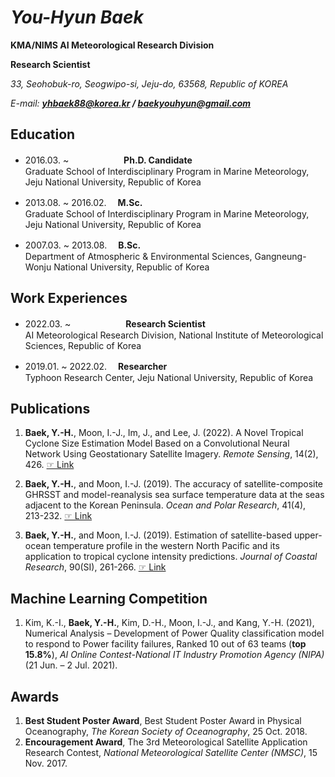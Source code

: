 # ***You-Hyun Baek***
**KMA/NIMS AI Meteorological Research Division**

**Research Scientist**

*33, Seohobuk-ro, Seogwipo-si, Jeju-do, 63568, Republic of KOREA*

*E-mail: **yhbaek88@korea.kr / baekyouhyun@gmail.com***

## Education
- 2016.03. ~ 　　　　　　**Ph.D. Candidate**   
Graduate School of Interdisciplinary Program in Marine Meteorology, Jeju National University, Republic of Korea 

- 2013.08. ~ 2016.02.   　**M.Sc.**   
Graduate School of Interdisciplinary Program in Marine Meteorology, Jeju National University, Republic of Korea

- 2007.03. ~ 2013.08.   　**B.Sc.**   
Department of Atmospheric & Environmental Sciences, Gangneung-Wonju National University, Republic of Korea

## Work Experiences
- 2022.03. ~ 　　　　　　**Research Scientist**   
AI Meteorological Research Division, National Institute of Meteorological Sciences, Republic of Korea

- 2019.01. ~ 2022.02.   　**Researcher**   
Typhoon Research Center, Jeju National University, Republic of Korea

## Publications
1. **Baek, Y.-H.**, Moon, I.-J., Im, J., and Lee, J. (2022). A Novel Tropical Cyclone Size Estimation Model Based on a Convolutional Neural Network Using Geostationary Satellite Imagery. *Remote Sensing*, 14(2), 426. [☞ Link](https://github.com/You-Hyun/You-Hyun/blob/main/Publications/Remote%20Sensing_Baek%20and%20Moon%2C%202022.pdf) 

2. **Baek, Y.-H.**, and Moon, I.-J. (2019). The accuracy of satellite-composite GHRSST and model-reanalysis sea surface temperature data at the seas adjacent to the Korean Peninsula. *Ocean and Polar Research*, 41(4), 213-232. [☞ Link](https://github.com/You-Hyun/You-Hyun/blob/main/Publications/OPR_Baek%20and%20Moon%2C%202019.pdf) 

3. **Baek, Y.-H.**, and Moon, I.-J. (2019). Estimation of satellite-based upper-ocean temperature profile in the western North Pacific and its application to tropical cyclone intensity predictions. *Journal of Coastal Research*, 90(SI), 261-266. [☞ Link](https://github.com/You-Hyun/You-Hyun/blob/main/Publications/JCR_Baek%20and%20Moon%2C%202019.pdf) 

## Machine Learning Competition
1. Kim, K.-I., **Baek, Y.-H.**, Kim, D.-H., Moon, I.-J., and Kang, Y.-H. (2021), Numerical Analysis – Development of Power Quality classification model to respond to Power facility failures, Ranked 10 out of 63 teams (**top 15.8%**), *AI Online Contest-National IT Industry Promotion Agency (NIPA)* (21 Jun. – 2 Jul. 2021).

## Awards
1. **Best Student Poster Award**, Best Student Poster Award in Physical Oceanography, *The Korean Society of Oceanography*, 25 Oct. 2018.
2. **Encouragement Award**, The 3rd Meteorological Satellite Application Research Contest, *National Meteorological Satellite Center (NMSC)*, 15 Nov. 2017.









<!--
**You-Hyun/You-Hyun** is a ✨ _special_ ✨ repository because its `README.md` (this file) appears on your GitHub profile.






Here are some ideas to get you started:

- 🔭 I’m currently working on ...
- 🌱 I’m currently learning ...
- 👯 I’m looking to collaborate on ...
- 🤔 I’m looking for help with ...
- 💬 Ask me about ...
- 📫 How to reach me: ...
- 😄 Pronouns: ...
- ⚡ Fun fact: ...
-->
